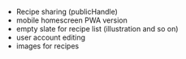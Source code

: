 - Recipe sharing (publicHandle)
- mobile homescreen PWA version
- empty slate for recipe list (illustration and so on)
- user account editing
- images for recipes
